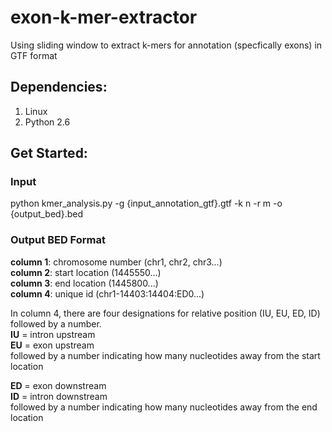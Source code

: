 # exon-k-mer-extractor
Using sliding window to extract k-mers for annotation (specfically exons) in GTF format

## Dependencies:
1. Linux
2. Python 2.6

## Get Started:
### Input
python kmer_analysis.py -g {input_annotation_gtf}.gtf -k n -r m -o {output_bed}.bed

### Output BED Format
**column 1**: chromosome number (chr1, chr2, chr3...)<br />
**column 2**: start location (1445550...)<br />
**column 3**: end location (1445800...)<br />
**column 4**: unique id (chr1-14403:14404:ED0...)<br />

In column 4, there are four designations for relative position (IU, EU, ED, ID) followed by a number. <br />
**IU** = intron upstream<br />
**EU** = exon upstream<br />
followed by a number indicating how many nucleotides away from the start location<br />

**ED** = exon downstream<br />
**ID** = intron downstream<br />
followed by a number indicating how many nucleotides away from the end location<br />

